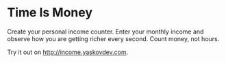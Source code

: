 # Time Is Money

Create your personal income counter. Enter your monthly income and observe how you are getting richer every second. Count money, not hours.

Try it out on http://income.yaskovdev.com.
